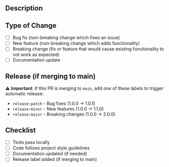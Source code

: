 ## Description
<!-- Describe the changes in this PR -->

## Type of Change
<!-- Check the type that applies -->
- [ ] Bug fix (non-breaking change which fixes an issue)
- [ ] New feature (non-breaking change which adds functionality)
- [ ] Breaking change (fix or feature that would cause existing functionality to not work as expected)
- [ ] Documentation update

## Release (if merging to main)
⚠️ **Important**: If this PR is merging to `main`, add one of these labels to trigger automatic release:
- `release:patch` - Bug fixes (1.0.0 → 1.0.1)
- `release:minor` - New features (1.0.0 → 1.1.0)
- `release:major` - Breaking changes (1.0.0 → 2.0.0)

## Checklist
- [ ] Tests pass locally
- [ ] Code follows project style guidelines
- [ ] Documentation updated (if needed)
- [ ] Release label added (if merging to main)
